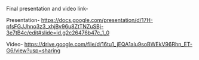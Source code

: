 Final presentation and video link- 

Presentation- https://docs.google.com/presentation/d/17H-pfsFGJJhno3z3_xhjBv96u8ZtTNZuSBj-3e7tB4c/edit#slide=id.g2c26476b47c_1_0

Video- https://drive.google.com/file/d/16tu1_jEQA1alu9soBWEkV96Rhn_ET-G6/view?usp=sharing

